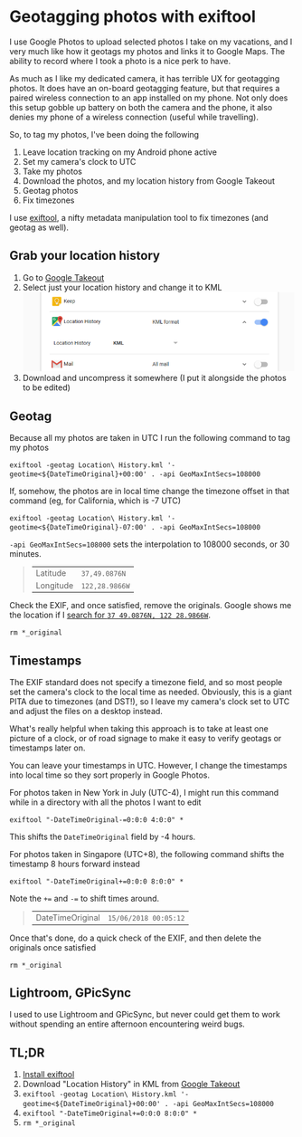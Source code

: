 # Geotagging photos with exiftool

I use Google Photos to upload selected photos I take on my vacations, and I very much like how it geotags my photos and links it to Google Maps. The ability to record where I took a photo is a nice perk to have.

As much as I like my dedicated camera, it has terrible UX for geotagging photos. It does have an on-board geotagging feature, but that requires a paired wireless connection to an app installed on my phone. Not only does this setup gobble up battery on both the camera and the phone, it also denies my phone of a wireless connection (useful while travelling).

So, to tag my photos, I've been doing the following

1. Leave location tracking on my Android phone active
2. Set my camera's clock to UTC
3. Take my photos
4. Download the photos, and my location history from Google Takeout
5. Geotag photos
6. Fix timezones

I use [exiftool](https://www.sno.phy.queensu.ca/~phil/exiftool/), a nifty metadata manipulation tool to fix timezones (and geotag as well).

## Grab your location history

1. Go to [Google Takeout](https://takeout.google.com/settings/takeout)
2. Select just your location history and change it to KML
  ![Download location history in KML](./kml.png)
3. Download and uncompress it somewhere (I put it alongside the photos to be edited)

## Geotag

Because all my photos are taken in UTC I run the following command to tag my photos

```
exiftool -geotag Location\ History.kml '-geotime<${DateTimeOriginal}+00:00' . -api GeoMaxIntSecs=108000
```

If, somehow, the photos are in local time change the timezone offset in that command (eg, for California, which is -7 UTC)

```
exiftool -geotag Location\ History.kml '-geotime<${DateTimeOriginal}-07:00' . -api GeoMaxIntSecs=108000
```

`-api GeoMaxIntSecs=108000` sets the interpolation to 108000 seconds, or 30 minutes.

>|||
>|-|-|
>Latitude|`37,49.0876N`
>Longitude|`122,28.9866W`

Check the EXIF, and once satisfied, remove the originals. Google shows me the location if I [search for `37 49.0876N, 122 28.9866W`](https://www.google.com/search?q=37+49.0876N%2C+122+28.9866W).

```
rm *_original
```

## Timestamps

The EXIF standard does not specify a timezone field, and so most people set the camera's clock to the local time as needed. Obviously, this is a giant PITA due to timezones (and DST!), so I leave my camera's clock set to UTC and adjust the files on a desktop instead.

What's really helpful when taking this approach is to take at least one picture of a clock, or of road signage to make it easy to verify geotags or timestamps later on.

You can leave your timestamps in UTC. However, I change the timestamps into local time so they sort properly in Google Photos.

For photos taken in New York in July (UTC-4), I might run this command while in a directory with all the photos I want to edit

```
exiftool "-DateTimeOriginal-=0:0:0 4:0:0" *
```

This shifts the `DateTimeOriginal` field by -4 hours.

For photos taken in Singapore (UTC+8), the following command shifts the timestamp 8 hours forward instead

```
exiftool "-DateTimeOriginal+=0:0:0 8:0:0" *
```

Note the `+=` and `-=` to shift times around.

>|||
>|-|-|
>DateTimeOriginal|`15/06/2018 00:05:12`

Once that's done, do a quick check of the EXIF, and then delete the originals once satisfied

```
rm *_original
```

## Lightroom, GPicSync

I used to use Lightroom and GPicSync, but never could get them to work without spending an entire afternoon encountering weird bugs.

## TL;DR

1. [Install exiftool](https://www.sno.phy.queensu.ca/~phil/exiftool/)
2. Download "Location History" in KML from [Google Takeout](https://takeout.google.com/settings/takeout)
3. `exiftool -geotag Location\ History.kml '-geotime<${DateTimeOriginal}+00:00' . -api GeoMaxIntSecs=108000`
4. `exiftool "-DateTimeOriginal+=0:0:0 8:0:0" *`
5. `rm *_original`
